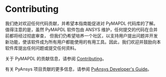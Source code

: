 # Contributing

我们绝对欢迎任何代码贡献，并希望本指南能促进对 PyMAPDL 代码库的了解。值得注意的是，虽然 PyMAPDL 软件包由 ANSYS 维护，任何提交的代码在合并前都将经过彻底审查，
但我们仍希望培养一个社区，以支持用户提出问题并开发新功能，使该软件成为所有用户都能使用的有用工具。因此，我们欢迎并鼓励向本软件库提出任何问题或提交任何资料。


关于 PyMAPDL 的贡献信息，请参阅 [Contributing](https://mapdl.docs.pyansys.com/version/stable/getting_started/contribution.html)。

有关 PyAnsys 项目贡献的更多信息，请参阅 [PyAnsys Developer's Guide](https://dev.docs.pyansys.com/)。

